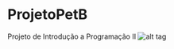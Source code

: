 # ProjetoPetB
Projeto de Introdução a Programação II
![alt tag](http://orig15.deviantart.net/82f1/f/2014/054/3/a/doge_icon_by_duskheaven-d77no3d.png)
